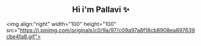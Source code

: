 

<h2 align="center">Hi i'm Pallavi &#10024</h2>

<img align:"right" width="100" height="100" src="https://i.pinimg.com/originals/c0/9a/97/c09a97a8f18cb8908ea897639cbe4fa8.gif">






<!--
**PallaviSrivastavaa/PallaviSrivastavaa** is a ✨ _special_ ✨ repository because its `README.md` (this file) appears on your GitHub profile.

Here are some ideas to get you started:

- 🔭 I’m currently working on ...
- 🌱 I’m currently learning ...
- 👯 I’m looking to collaborate on ...
- 🤔 I’m looking for help with ...
- 💬 Ask me about ...
- 📫 How to reach me: ...
- 😄 Pronouns: ...
- ⚡ Fun fact: ...
-->
